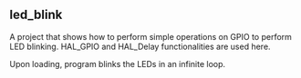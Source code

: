## **led_blink**

A project that shows how to perform simple operations on GPIO to perform LED blinking.
HAL_GPIO and HAL_Delay functionalities are used here.

Upon loading, program blinks the LEDs in an infinite loop.

